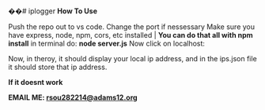 ��#   i p l o g g e r 
 
 <strong>How To Use</strong>

Push the repo out to vs code.
Change the port if nessessary
Make sure you have express, node, npm, cors, etc installed | <strong>You can do that all with npm install</strong>
in terminal do:
    <strong>node server.js</strong>
Now click on localhost:<whatever the port is> 

Now, in theroy, it should display your local ip address, and in the ips.json file it should store that ip address.

<strong>If it doesnt work

EMAIL ME: rsou282214@adams12.org</strong>
